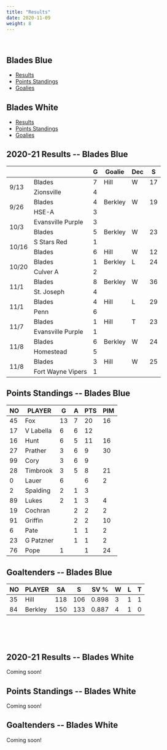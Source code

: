 ```yaml
---
title: "Results"
date: 2020-11-09
weight: 8
---
```

<div class="sponsorcontainer">
  <a id="stats-a1" href="#"><img id="stats-s1" class="image sponsor"></a>
  <a id="stats-a2" href="#"><img id="stats-s2" class="image sponsor"></a>
</div>

## Blades Blue
  * [Results](#bresults)
  * [Points Standings](#bpoints)
  * [Goalies](#bgoalies)

## Blades White
  * [Results](#wresults)
  * [Points Standings](#wpoints)
  * [Goalies](#wgoalies)


<a name="bresults"></a>2020-21 Results -- Blades Blue
------------------------------
<table>
  <thead>
    <tr>
      <th></th>
      <th></th>
      <th title="Goals">G</th>
      <th title="Goaltender">Goalie</th>
      <th title="Decision">Dec</th>
      <th title="Saves">S</th>
    </tr>
  </thead>
  <tr class="odd"><td rowspan="2">9/13</td><td>Blades</td> <td>7</td><td>Hill</td><td>W</td><td>17</td></tr><tr class="odd"><td>Zionsville</td><td>4</td><td></td><td></td><td></td></tr>
  <tr class="even"><td rowspan="2">9/26</td><td>Blades</td> <td>4</td><td>Berkley</td><td>W</td><td>19</td></tr><tr class="even"><td>HSE-A</td><td>3</td><td></td><td></td><td></td></tr>
  <tr class="odd"><td rowspan="2">10/3</td><td>Evansville Purple</td><td>3</td><td></td><td></td><td></td></tr><tr class="odd"><td>Blades</td> <td>5</td><td>Berkley</td><td>W</td><td>23</td></tr>
  <tr class="even"><td rowspan="2">10/16</td><td>S Stars Red</td><td>1</td><td></td><td></td><td></td></tr><tr class="even"><td>Blades</td> <td>6</td><td>Hill</td><td>W</td><td>12</td></tr>
  <tr class="odd"><td rowspan="2">10/20</td><td>Blades</td> <td>1</td><td>Berkley</td><td>L</td><td>24</td></tr><tr class="odd"><td>Culver A</td><td>2</td><td></td><td></td><td></td></tr>
  <tr class="even"><td rowspan="2">11/1</td><td>Blades</td> <td>8</td><td>Berkley</td><td>W</td><td>36</td></tr><tr class="even"><td>St. Joseph</td><td>4</td><td></td><td></td><td></td></tr>
  <tr class="odd"><td rowspan="2">11/1</td><td>Blades</td> <td>4</td><td>Hill</td><td>L</td><td>29</td></tr><tr class="odd"><td>Penn</td><td>6</td><td></td><td></td><td></td></tr>
  <tr class="even"><td rowspan="2">11/7</td><td>Blades</td> <td>1</td><td>Hill</td><td>T</td><td>23</td></tr><tr class="even"><td>Evansville Purple</td><td>1</td><td></td><td></td><td></td></tr>
  <tr class="odd"><td rowspan="2">11/8</td><td>Blades</td> <td>6</td><td>Berkley</td><td>W</td><td>24</td></tr><tr class="odd"><td>Homestead</td><td>5</td><td></td><td></td><td></td></tr>
  <tr class="even"><td rowspan="2">11/8</td><td>Blades</td> <td>3</td><td>Hill</td><td>W</td><td>25</td></tr><tr class="even"><td>Fort Wayne Vipers</td><td>1</td><td></td><td></td><td></td></tr>
</table>


<a name="bpoints"></a>Points Standings -- Blades Blue
----------------
<table>
  <thead>
    <tr>
      <th title="Jersey Number">NO</th> <th title="Player Name">PLAYER</th>
      <th title="Goals">G</th> <th title="Assists">A</th> <th title="Points">PTS</th> <th title="Penalty Minutes">PIM</th>
    <tr>
  </thead>
  <tr><td>45</td><td>Fox</td><td>13</td><td>7</td><td>20</td><td>16</td></tr>
  <tr><td>17</td><td>V Labella</td><td>6</td><td>6</td><td>12</td><td></td></tr>
  <tr><td>16</td><td>Hunt</td><td>6</td><td>5</td><td>11</td><td>16</td></tr>
  <tr><td>27</td><td>Prather</td><td>3</td><td>6</td><td>9</td><td>30</td></tr>
  <tr><td>99</td><td>Cory</td><td>3</td><td>6</td><td>9</td><td></td></tr>
  <tr><td>28</td><td>Timbrook</td><td>3</td><td>5</td><td>8</td><td>21</td></tr>
  <tr><td>0</td><td>Lauer</td><td>6</td><td></td><td>6</td><td>2</td></tr>
  <tr><td>2</td><td>Spalding</td><td>2</td><td>1</td><td>3</td><td></td></tr>
  <tr><td>89</td><td>Lukes</td><td>2</td><td>1</td><td>3</td><td>4</td></tr>
  <tr><td>19</td><td>Cochran</td><td></td><td>2</td><td>2</td><td>2</td></tr>
  <tr><td>91</td><td>Griffin</td><td></td><td>2</td><td>2</td><td>10</td></tr>
  <tr><td>6</td><td>Pate</td><td></td><td>1</td><td>1</td><td>2</td></tr>
  <tr><td>23</td><td>G Patzner</td><td></td><td>1</td><td>1</td><td>2</td></tr>
  <tr><td>76</td><td>Pope</td><td>1</td><td></td><td>1</td><td>24</td></tr>
</table>


<a name="bgoalies"></a>Goaltenders -- Blades Blue
----------------
<table>
  <thead>
    <tr>
      <th title="Jersey Number">NO</th> <th title="Player Name">PLAYER</th>
      <th title="Shots Against">SA</th> <th title="Saves">S</th> <th title="Save Percentage">SV %</th>
      <th title="Wins">W</th>
      <th title="Losses">L</th>
      <th title="Ties">T</th>
    <tr>
  </thead>
  <tr><td>35</td><td>Hill</td><td>118</td><td>106</td><td>0.898</td><td>3</td><td>1</td><td>1</td></tr>
  <tr><td>84</td><td>Berkley</td><td>150</td><td>133</td><td>0.887</td><td>4</td><td>1</td><td>0</td></tr>
</table>

<br>
<br>
<br>

<a name="wresults"></a>2020-21 Results -- Blades White
------------------------------
Coming soon!

<a name="wpoints"></a>Points Standings -- Blades White
----------------
Coming soon!

<a name="wgoalies"></a>Goaltenders -- Blades White
----------------
Coming soon!
